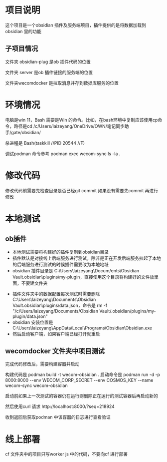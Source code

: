 # 项目说明

这个项目是一个obsidian 插件及服务端项目，插件提供的是将数据加载到obsidian 里的功能

## 子项目情况

文件夹 obsidian-plug 是ob 插件代码的位置

文件夹 server 是ob 插件链接的服务端的位置

文件夹wecomdocker 是拉取消息并存到数据库服务的位置

# 环境情况

电脑是win 11，Bash 需要是Win 的命令。比如，在bash环境中复制应该使用cp命令，路径是cd /c/Users/laizeyang/OneDrive/OWN/笔记同步助手/gate/obsidian/

杀进程是 Bash(taskkill //PID 20544 //F)

调试podman 命令参考 podman exec wecom-sync ls -la .

# 修改代码

修改代码前需要先检查目录是否已经git commit 如果没有需要先commit 再进行修改

# 本地测试

## ob插件

* 本地测试需要将构建好的插件复制到obsidian目录
* 插件默认是对接线上后端服务进行测试，除非是正在开发后端服务拉起了本地的后端服务进行测试的时候插件需要改为本地地址
* obsidian 插件目录是 C:\Users\laizeyang\Docum/ents\Obsidian Vault.obsidian\plugins\my-plugin，直接使用这个目录将构建好的文件放里面，不要建文件夹

- 插件文件夹中的数据配置每次测试时需要删除 C:\Users\laizeyang\Documents\Obsidian Vault\.obsidian\plugins\data.json，命令是 rm -f "/c/Users/laizeyang/Documents/Obsidian Vault/.obsidian/plugins/my-plugin/data.json"
- obsidian 安装位置是C:\Users\laizeyang\AppData\Local\Programs\Obsidian\Obsidian.exe
- 然后启动客户端，如果客户端已经打开就重启

## wecomdocker 文件夹中项目测试

完成代码修改后，需要构建容器并启动

构建代码是 podman build -t wecom-obsidian .
启动命令是 podman run -d -p 8000:8000 --env WECOM_CORP_SECRET --env COSMOS_KEY --name wecom-sync wecom-obsidian

启动前如果上一次测试的容器仍在运行则删除正在运行的测试容器后再启动新的

然后使用curl 请求 http://localhost:8000/?seq=218924

收到返回后获取podman 中该容器的日志进行查看验证

# 线上部署

cf 文件夹中的项目只写worker js 中的代码，不要向cf 进行部署
